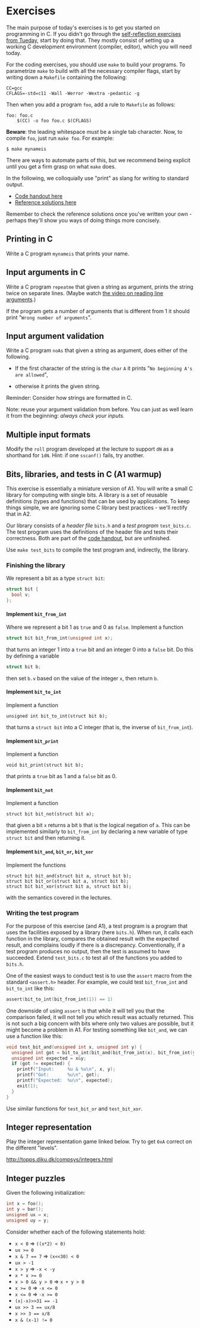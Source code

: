# Exercises

The main purpose of today's exercises is to get you started on
programming in C.  If you didn't go through the [self-reflection
exercises from Tueday](../1-l-1/README.md), start by doing that.  They
mostly consist of setting up a working C development environment
(compiler, editor), which you will need today.

For the coding exercises, you should use `make` to build your
programs. To parametrize `make` to build with all the necessary
compiler flags, start by writing down a `Makefile` containing the
following:

```
CC=gcc
CFLAGS=-std=c11 -Wall -Werror -Wextra -pedantic -g
```

Then when you add a program `foo`, add a rule to `Makefile` as
follows:

```
foo: foo.c
	$(CC) -o foo foo.c $(CFLAGS)
```

**Beware**: the leading whitespace *must* be a single tab character.
Now, to compile `foo`, just run `make foo`. For example:

```
$ make mynameis
```

There are ways to automate parts of this, but we recommend being
explicit until you get a firm grasp on what `make` does.

In the following, we colloquially use "print" as slang for writing to
standard output.

* [Code handout here](src/)
* [Reference solutions here](ref/)

Remember to check the reference solutions once you've written your
own - perhaps they'll show you ways of doing things more concisely.

## Printing in C

Write a C program `mynameis` that prints your name.

## Input arguments in C

Write a C program `repeatme` that given a string as argument, prints
the string twice on separate lines.  (Maybe watch [the video on
reading line
arguments](https://sid.erda.dk/share_redirect/f8RgVGzlET/argv.mp4).)

If the program gets a number of arguments that is different from 1 it
should print "`Wrong number of arguments`".

## Input argument validation

Write a C program `noAs` that given a string as argument, does either
of the following.

  * If the first character of the string is the `char` `A` it
    prints "`No beginning A's are allowed`",

  * otherwise it prints the given string.

Reminder: Consider how strings are formatted in C.

Note: reuse your argument validation from before. You can just as well
learn it from the beginning: _always check your inputs._

## Multiple input formats

Modify the `roll` program developed at the lecture to support `dN` as
a shorthand for `1dN`.  Hint: if one `sscanf()` fails, try another.

## Bits, libraries, and tests in C (A1 warmup)

This exercise is essentially a miniature version of A1.  You will
write a small C library for computing with single bits.  A library is
a set of reusable definitions (types and functions) that can be used
by applications.  To keep things simple, we are ignoring some C
library best practices - we'll rectify that in A2.

Our library consists of a *header file* `bits.h` and a *test program*
`test_bits.c`.  The test program uses the definitions of the header
file and tests their correctness.  Both are part of the [code
handout](src/), but are unfinished.

Use `make test_bits` to compile the test program and, indirectly, the library.

### Finishing the library

We represent a bit as a type `struct bit`:

```C
struct bit {
  bool v;
};
```

#### Implement `bit_from_int`

Where we represent a bit 1 as `true` and 0 as `false`.  Implement a function

```C
struct bit bit_from_int(unsigned int x);
```

that turns an integer 1 into a `true` bit and an integer 0 into a
`false` bit.  Do this by defining a variable

```C
struct bit b;
```

then set `b.v` based on the value of the integer `x`, then return `b`.

#### Implement `bit_to_int`

Implement a function

```
unsigned int bit_to_int(struct bit b);
```

that turns a `struct bit` into a C integer (that is, the inverse of
`bit_from_int`).

#### Implement `bit_print`

Implement a function

```
void bit_print(struct bit b);
```

that prints a `true` bit as 1 and a `false` bit as 0.

#### Implement `bit_not`

Implement a function

```
struct bit bit_not(struct bit a);
```

that given a bit `x` returns a bit `b` that is the logical negation of
`a`.  This can be implemented similarly to `bit_from_int` by declaring
a new variable of type `struct bit` and then returning it.

#### Implement `bit_and`, `bit_or`, `bit_xor`

Implement the functions

```
struct bit bit_and(struct bit a, struct bit b);
struct bit bit_or(struct bit a, struct bit b);
struct bit bit_xor(struct bit a, struct bit b);
```

with the semantics covered in the lectures.

### Writing the test program

For the purpose of this exercise (and A1), a test program is a program
that uses the facilities exposed by a library (here `bits.h`).  When
run, it calls each function in the library, compares the obtained
result with the expected result, and complains loudly if there is a
discrepancy.  Conventionally, if a test program produces no output,
then the test is assumed to have succeeded.  Extend `test_bits.c` to
test all of the functions you added to `bits.h`.

One of the easiest ways to conduct test is to use the `assert` macro
from the standard `<assert.h>` header.  For example, we could test
`bit_from_int` and `bit_to_int` like this:

```C
assert(bit_to_int(bit_from_int(1)) == 1)
```

One downside of using `assert` is that while it will tell you that the
comparison failed, it will not tell you which result was actually
returned.  This is not such a big concern with bits where only two
values are possible, but it might become a problem in A1.  For testing
something like `bit_and`, we can use a function like this:

```C
void test_bit_and(unsigned int x, unsigned int y) {
  unsigned int got = bit_to_int(bit_and(bit_from_int(x), bit_from_int(y)));
  unsigned int expected = x&y;
  if (got != expected) {
    printf("Input:     %u & %u\n", x, y);
    printf("Got:       %u\n", got);
    printf("Expected:  %u\n", expected);
    exit(1);
  }
}
```

Use similar functions for `test_bit_or` and `test_bit_xor`.

## Integer representation

Play the integer representation game linked below. Try to get `0xA`
correct on the different "levels".

http://topps.diku.dk/compsys/integers.html

## Integer puzzles

Given the following initialization:

```C
int x = foo();
int y = bar();
unsigned ux = x;
unsigned uy = y;
```

Consider whether each of the following statements hold:

* `x < 0` => `((x*2) < 0)`
* `ux >= 0`
* `x & 7 == 7`  => `(x<<30) < 0`
* `ux > -1`
* `x > y`   =>  `-x < -y`
* `x * x >= 0`
* `x > 0 && y > 0`  =>  `x + y > 0`
* `x >= 0`  =>  `-x <= 0`
* `x <= 0`  =>  `-x >= 0`
* `(x|-x)>>31 == -1`
* `ux >> 3 == ux/8`
* `x >> 3 == x/8`
* `x & (x-1) != 0`
